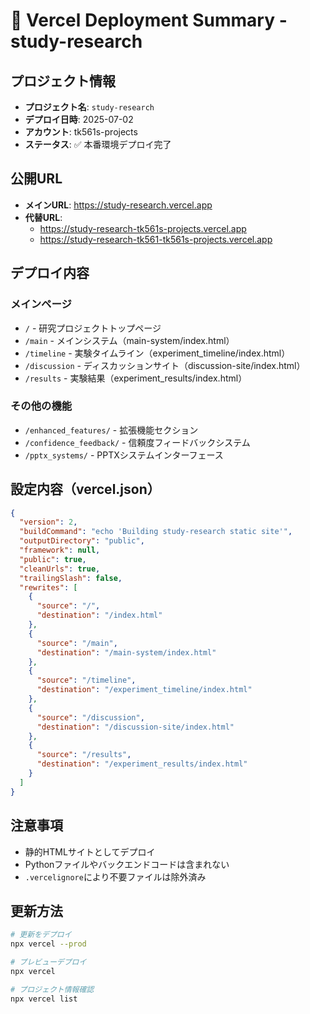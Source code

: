 # 🚀 Vercel Deployment Summary - study-research

## プロジェクト情報
- **プロジェクト名**: `study-research` 
- **デプロイ日時**: 2025-07-02
- **アカウント**: tk561s-projects
- **ステータス**: ✅ 本番環境デプロイ完了

## 公開URL
- **メインURL**: https://study-research.vercel.app
- **代替URL**: 
  - https://study-research-tk561s-projects.vercel.app
  - https://study-research-tk561-tk561s-projects.vercel.app

## デプロイ内容
### メインページ
- `/` - 研究プロジェクトトップページ
- `/main` - メインシステム（main-system/index.html）
- `/timeline` - 実験タイムライン（experiment_timeline/index.html）
- `/discussion` - ディスカッションサイト（discussion-site/index.html）
- `/results` - 実験結果（experiment_results/index.html）

### その他の機能
- `/enhanced_features/` - 拡張機能セクション
- `/confidence_feedback/` - 信頼度フィードバックシステム
- `/pptx_systems/` - PPTXシステムインターフェース

## 設定内容（vercel.json）
```json
{
  "version": 2,
  "buildCommand": "echo 'Building study-research static site'",
  "outputDirectory": "public",
  "framework": null,
  "public": true,
  "cleanUrls": true,
  "trailingSlash": false,
  "rewrites": [
    {
      "source": "/",
      "destination": "/index.html"
    },
    {
      "source": "/main",
      "destination": "/main-system/index.html"
    },
    {
      "source": "/timeline",
      "destination": "/experiment_timeline/index.html"
    },
    {
      "source": "/discussion",
      "destination": "/discussion-site/index.html"
    },
    {
      "source": "/results",
      "destination": "/experiment_results/index.html"
    }
  ]
}
```

## 注意事項
- 静的HTMLサイトとしてデプロイ
- Pythonファイルやバックエンドコードは含まれない
- `.vercelignore`により不要ファイルは除外済み

## 更新方法
```bash
# 更新をデプロイ
npx vercel --prod

# プレビューデプロイ
npx vercel

# プロジェクト情報確認
npx vercel list
```